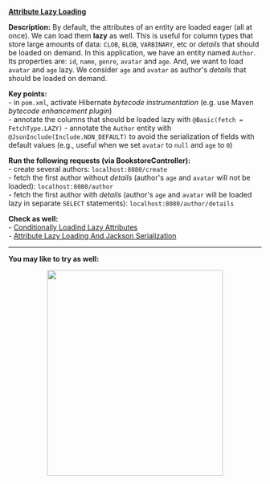 
**[Attribute Lazy Loading](https://github.com/AnghelLeonard/Hibernate-SpringBoot/blob/master/HibernateSpringBootAttributeLazyLoadingBasic)**
 
**Description:** By default, the attributes of an entity are loaded eager (all at once). We can load them **lazy** as well. This is useful for column types that store large amounts of data: `CLOB`, `BLOB`, `VARBINARY`, etc or *details* that should be loaded on demand. In this application, we have an entity named `Author`. Its properties are: `id`, `name`, `genre`, `avatar` and `age`. And, we want to load `avatar` and `age` lazy. We consider `age` and `avatar` as author's *details* that should be loaded on demand.

**Key points:**\
     - in `pom.xml`, activate Hibernate *bytecode instrumentation* (e.g. use Maven *bytecode enhancement plugin*)\
     - annotate the columns that should be loaded lazy with `@Basic(fetch = FetchType.LAZY)`
     - annotate the `Author` entity with `@JsonInclude(Include.NON_DEFAULT)` to avoid the serialization of fields with default values (e.g., useful when we set `avatar` to `null` and `age` to `0`)
     
**Run the following requests (via BookstoreController):**\
     - create several authors: `localhost:8080/create`\
     - fetch the first author without *details* (author's `age` and `avatar` will not be loaded): `localhost:8080/author`\
     - fetch the first author with *details* (author's `age` and `avatar` will be loaded lazy in separate `SELECT` statements): `localhost:8080/author/details`

**Check as well:**\
     - [Conditionally Loadind Lazy Attributes](https://github.com/AnghelLeonard/Hibernate-SpringBoot/tree/master/HibernateSpringBootAttributeLazyLoadingWithConditionAndDefaults)\
     - [Attribute Lazy Loading And Jackson Serialization](https://github.com/AnghelLeonard/Hibernate-SpringBoot/tree/master/HibernateSpringBootAttributeLazyLoadingJacksonSerialization)
     
-------------------------------

**You may like to try as well:**
<a href="https://leanpub.com/java-persistence-performance-illustrated-guide"><p align="center"><img src="https://github.com/AnghelLeonard/Hibernate-SpringBoot/blob/master/Java%20Persistence%20Performance%20Illustrated%20Guide.jpg" height="410" width="350"/></p></a>

